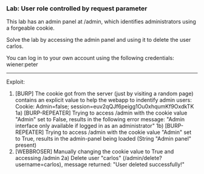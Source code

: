 ### Lab: User role controlled by request parameter

This lab has an admin panel at /admin, which identifies administrators using a forgeable cookie.

Solve the lab by accessing the admin panel and using it to delete the user carlos.

You can log in to your own account using the following credentials: wiener:peter


_____

Exploit:

1) [BURP] The cookie got from the server (just by visiting a random page) contains an explicit value to help the webapp to indentify admin users: Cookie: Admin=false; session=euv2qQJf6peigg1Ou0xhqumKf9OxdkTK
    1a) [BURP-REPEATER] Trying to access /admin with the cookie value "Admin" set to False, results in the following error message: "Admin interface only available if logged in as an administrator"
    1b) [BURP-REPEATER] Trying to access /admin with the cookie value "Admin" set to True, results in the admin-panel being loaded (String "Admin panel" present)
2) [WEBBROSER] Manually changing the cookie value to True and accessing /admin
    2a) Delete user "carlos" (/admin/delete?username=carlos), message returned: "User deleted successfully!"
